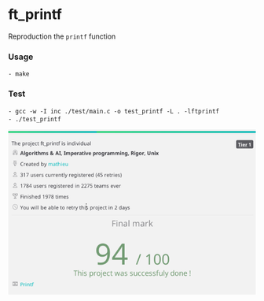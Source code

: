 
# ft_printf

Reproduction the `printf` function

### Usage
    - make

### Test
    - gcc -w -I inc ./test/main.c -o test_printf -L . -lftprintf
    - ./test_printf

![alt tag](presentation.png)
